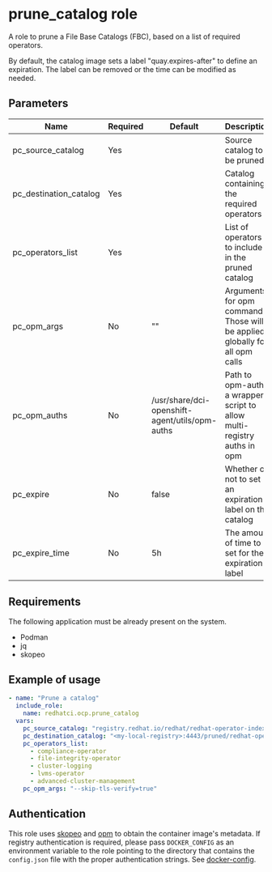 # prune_catalog role

A role to prune a File Base Catalogs (FBC), based on a list of required operators.

By default, the catalog image sets a label "quay.expires-after" to define an expiration. The label can be removed or the time can be modified as needed.

## Parameters

Name                   | Required | Default                                       | Description
-----------------------|----------|---------------------------------------------- |-------------
pc_source_catalog      | Yes      |                                               | Source catalog to be pruned
pc_destination_catalog | Yes      |                                               | Catalog containing the required operators
pc_operators_list      | Yes      |                                               | List of operators to include in the pruned catalog
pc_opm_args            | No       | ""                                            | Arguments for opm command. Those will be applied globally for all opm calls
pc_opm_auths           | No       | /usr/share/dci-openshift-agent/utils/opm-auths| Path to opm-auths a wrapper script to allow multi-registry auths in opm
pc_expire              | No       | false                                         | Whether or not to set an expiration label on the catalog
pc_expire_time         | No       | 5h                                            | The amount of time to set for the expiration label

## Requirements

The following application must be already present on the system.

* Podman
* jq
* skopeo

## Example of usage

```yaml
- name: "Prune a catalog"
  include_role:
    name: redhatci.ocp.prune_catalog
  vars:
    pc_source_catalog: "registry.redhat.io/redhat/redhat-operator-index:v4.13"
    pc_destination_catalog: "<my-local-registry>:4443/pruned/redhat-operator-index:4.13"
    pc_operators_list:
      - compliance-operator
      - file-integrity-operator
      - cluster-logging
      - lvms-operator
      - advanced-cluster-management
    pc_opm_args: "--skip-tls-verify=true"
```

## Authentication

This role uses [skopeo](https://github.com/containers/skopeo) and [opm](https://github.com/operator-framework/operator-registry) to obtain the container image's metadata. If registry authentication is required, please pass `DOCKER_CONFIG` as an environment variable to the role pointing to the directory that contains the `config.json` file with the proper authentication strings. See [docker-config](https://www.systutorials.com/docs/linux/man/5-docker-config-json/).
